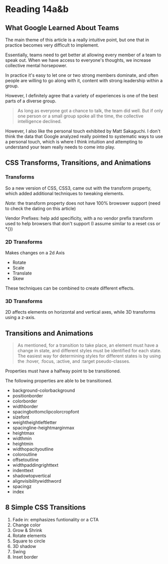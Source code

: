 # Reading 14a&b

## What Google Learned About Teams

The main theme of this article is a really intuitive point, but one that in practice becomes very difficult to implement.

Essentially, teams need to get better at allowing every member of a team to speak out. When we have access to everyone's thoughts, we increase collective mental horsepower.

In practice it's easy to let one or two strong members dominate, and often people are willing to go along with it, content with strong leadership within a group.

However, I definitely agree that a variety of experiences is one of the best parts of a diverse group.

> As long as everyone got a chance to talk, the team did well. But if only one person or a small group spoke all the time, the collective intelligence declined.

However, I also like the personal touch exhibited by Matt Sakaguchi. I don't think the data that Google analyzed really pointed to systematic ways to use a personal touch, which is where I think intuition and attempting to understand your team really needs to come into play.

## CSS Transforms, Transitions, and Animations

### Transforms

So a new version of CSS, CSS3, came out with the transform property, which added additional techniques to tweaking elements.

*Note*: the transform property does not have 100% browswer support (need to check the dating on this article)

Vendor Prefixes: help add specificity, with a no vendor prefix transform used to help browsers that don't support (I assume similar to a reset css or *{})

### 2D Transforms

Makes changes on a 2d Axis

- Rotate
- Scale
- Translate
- Skew

These techniques can be combined to create different effects.

### 3D Transforms

2D affects elements on horizontal and vertical axes, while 3D transforms using a z-axis.

## Transitions and Animations

> As mentioned, for a transition to take place, an element must have a change in state, and different styles must be identified for each state. The easiest way for determining styles for different states is by using the :hover, :focus, :active, and :target pseudo-classes.

Properties must have a halfway point to be transitioned.

The following properties are able to be transitioned. 

- background-colorbackground
- positionborder
- colorborder
- widthborder
- spacingbottomclipcolorcropfont
- sizefont
- weightheightleftletter
- spacingline-heightmarginmax
- heightmax
- widthmin
- heightmin
- widthopacityoutline
- coloroutline
- offsetoutline
- widthpaddingrighttext
- indenttext
- shadowtopvertical
- alignvisibilitywidthword
- spacingz
- index

## 8 Simple CSS Transitions

1. Fade in: emphasizes funtionality or a CTA
2. Change color
3. Grow & Shrink
4. Rotate elements
5. Square to circle
6. 3D shadow
7. Swing
8. Inset border